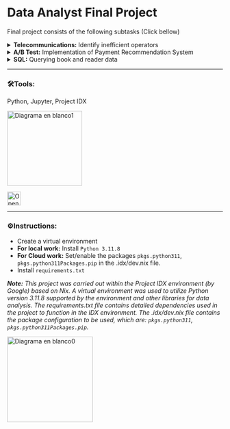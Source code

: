 # Data Analyst Final Project
Final project consists of the following subtasks (Click bellow)

<details>
  <summary><b>Telecommunications:</b> Identify inefficient operators</summary><br>

  <b>Business Type:</b> Virtual Telephony Service<br>
  
  <b>Description</b><br>
  Identify inefficient operators based on dropped calls and long wait times for incoming calls, and low number of outgoing calls; so that supervisors can make decisions regarding staff training and management to improve operational efficiency and customer satisfaction.
  
  <b>Process</b><br>
  <img src="https://github.com/ScinDBad/DA_proyecto_final/assets/153782475/abe0622c-7976-4ea1-b6d0-1f0d6d13abd5" alt="Diagrama en blanco8" width="500"><br>
</details>


<details>
  <summary><b>A/B Test:</b> Implementation of Payment Recommendation System</summary><br>
  
  <b>Business Type:</b> International Online Store<br>
  
  <b>Description</b><br>
  To test changes related to the introduction of an improved recommendation system, observe the feasibility of implementing the new system, and its conversion of purchases within the next 14 days.
  
  <b>Process</b><br>
  <img src="https://github.com/ScinDBad/DA_proyecto_final/assets/153782475/07f48332-0d35-4092-a97b-5838d036541c" alt="Diagrama en blanco8" width="500"><br>
</details>

<details>
  <summary><b>SQL:</b> Querying book and reader data</summary><br>
  
  <b>Business Type:</b> Digital Library Application Development Startup<br>
  
  <b>Description</b><br>
  Connect to a database of books, publishers, authors, and customer ratings and book reviews to generate a value proposition for a new product (book purchase and digital reading application) based on descriptive statistics, trending authors, publishers, titles, and reviews.
  
  <b>Process</b><br>
  <img src="https://github.com/ScinDBad/DA_proyecto_final/assets/153782475/70b10f4a-3c5e-4262-b091-136041aa5c84" alt="Diagrama en blanco8" width="500"><br>
</details>

___

### 🛠️Tools:<br>
Python, Jupyter, Project IDX

<img src="https://github.com/ScinDBad/gamEda/assets/153782475/b44447b0-2286-4c64-889c-1944c1c7e51c" alt="Diagrama en blanco1" width="175"><br>

<a href="https://idx.google.com/import?url=https://github.com/ScinDBad/DA_proyecto_final">
<picture>
  <source media="(prefers-color-scheme: dark)" srcset="https://cdn.idx.dev/btn/open_dark_32@2x.png">
  <source media="(prefers-color-scheme: light)" srcset="https://cdn.idx.dev/btn/open_light_32@2x.png">
  <img height="32" alt="Open in IDX" src="https://cdn.idx.dev/btn/open_purple_32@2x.png">
</picture>
</a>

___
### ⚙️Instructions:
- Create a virtual environment
- __For local work:__ Install `Python 3.11.8`
- __For Cloud work:__ Set/enable the packages `pkgs.python311`, `pkgs.python311Packages.pip` in the .idx/dev.nix file.
- Install `requirements.txt`

_**Note:**
This project was carried out within the Project IDX environment (by Google) based on Nix.
A virtual environment was used to utilize Python version 3.11.8 supported by the environment and other libraries for data analysis.
The requirements.txt file contains detailed dependencies used in the project to function in the IDX environment.
The .idx/dev.nix file contains the package configuration to be used, which are: `pkgs.python311`, `pkgs.python311Packages.pip`._

<img src="https://github.com/ScinDBad/UR3-CobotOps/assets/153782475/e1568063-66c6-4525-82df-ad4f21f42327" alt="Diagrama en blanco0" width="200"><br>
